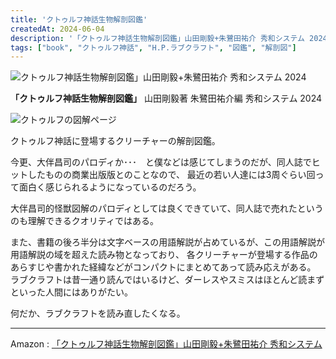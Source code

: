 ```yaml
---
title: 'クトゥルフ神話生物解剖図鑑'
createdAt: 2024-06-04
description: '「クトゥルフ神話生物解剖図鑑」山田剛毅+朱鷺田祐介 秀和システム 2024'
tags: ["book", "クトゥルフ神話", "H.P.ラブクラフト", "図鑑", "解剖図"]
---
```


![クトゥルフ神話生物解剖図鑑」山田剛毅+朱鷺田祐介 秀和システム 2024](https://i.gyazo.com/c9a92313a3ad4c476fcea536d5952920.png)

**「クトゥルフ神話生物解剖図鑑」** 山田剛毅著 朱鷺田祐介編 秀和システム 2024

![クトゥルフの図解ページ](https://i.gyazo.com/2d1314863613b1cff61a43818ee868e1.png)

クトゥルフ神話に登場するクリーチャーの解剖図鑑。

今更、大伴昌司のパロディか･･･　と僕などは感じてしまうのだが、同人誌でヒットしたものの商業出版版とのことなので、
最近の若い人達には3周ぐらい回って面白く感じられるようになっているのだろう。

大伴昌司的怪獣図解のパロディとしては良くできていて、同人誌で売れたというのも理解できるクオリティではある。

また、書籍の後ろ半分は文字ベースの用語解説が占めているが、この用語解説が用語解説の域を超えた読み物となっており、
各クリーチャーが登場する作品のあらすじや書かれた経緯などがコンパクトにまとめてあって読み応えがある。
ラブクラフトは昔一通り読んではいるけど、ダーレスやスミスはほとんど読まずといった人間にはありがたい。

何だか、ラブクラフトを読み直したくなる。

---
Amazon : [「クトゥルフ神話生物解剖図鑑」山田剛毅+朱鷺田祐介 秀和システム](https://www.amazon.co.jp/dp/4798071862)
